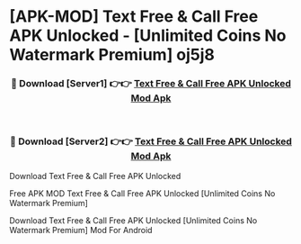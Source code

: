 # [APK-MOD] Text Free & Call Free APK Unlocked - [Unlimited Coins No Watermark Premium] oj5j8



<div align="center">
<h3>🔴 Download [Server1] 👉👉 <a href="https://momento.my/?title=Text_Free_&_Call_Free_APK_Unlocked">Text Free & Call Free APK Unlocked Mod Apk</a></h3><br>

<h3>🔴 Download [Server2] 👉👉 <a href="https://momento.my/?title=Text_Free_&_Call_Free_APK_Unlocked">Text Free & Call Free APK Unlocked Mod Apk</a></h3>
</div>



Download Text Free & Call Free APK Unlocked 

Free APK MOD Text Free & Call Free APK Unlocked [Unlimited Coins No Watermark Premium]

Download Text Free & Call Free APK Unlocked [Unlimited Coins No Watermark Premium] Mod For Android
